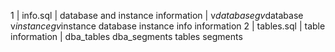 1 | info.sql | database and instance information | v$database gv$database v$instance gv$instance database instance info information 
2 | tables.sql | table information | dba_tables dba_segments tables segments
